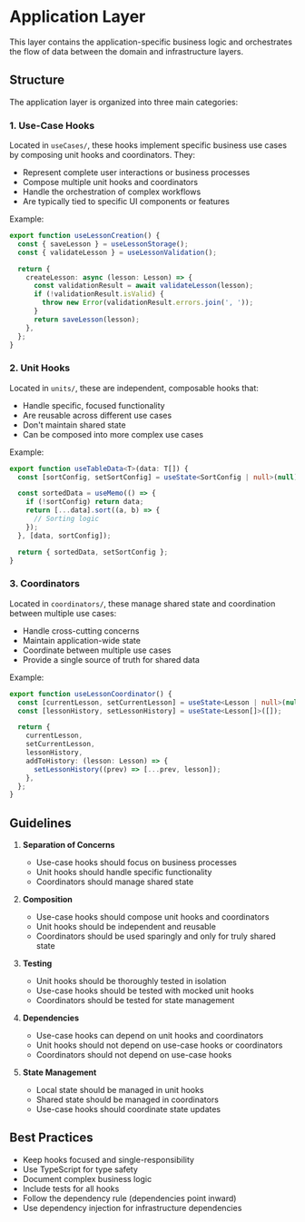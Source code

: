 # Application Layer

This layer contains the application-specific business logic and orchestrates the flow of data between the domain and infrastructure layers.

## Structure

The application layer is organized into three main categories:

### 1. Use-Case Hooks

Located in `useCases/`, these hooks implement specific business use cases by composing unit hooks and coordinators. They:

- Represent complete user interactions or business processes
- Compose multiple unit hooks and coordinators
- Handle the orchestration of complex workflows
- Are typically tied to specific UI components or features

Example:

```typescript
export function useLessonCreation() {
  const { saveLesson } = useLessonStorage();
  const { validateLesson } = useLessonValidation();

  return {
    createLesson: async (lesson: Lesson) => {
      const validationResult = await validateLesson(lesson);
      if (!validationResult.isValid) {
        throw new Error(validationResult.errors.join(', '));
      }
      return saveLesson(lesson);
    },
  };
}
```

### 2. Unit Hooks

Located in `units/`, these are independent, composable hooks that:

- Handle specific, focused functionality
- Are reusable across different use cases
- Don't maintain shared state
- Can be composed into more complex use cases

Example:

```typescript
export function useTableData<T>(data: T[]) {
  const [sortConfig, setSortConfig] = useState<SortConfig | null>(null);

  const sortedData = useMemo(() => {
    if (!sortConfig) return data;
    return [...data].sort((a, b) => {
      // Sorting logic
    });
  }, [data, sortConfig]);

  return { sortedData, setSortConfig };
}
```

### 3. Coordinators

Located in `coordinators/`, these manage shared state and coordination between multiple use cases:

- Handle cross-cutting concerns
- Maintain application-wide state
- Coordinate between multiple use cases
- Provide a single source of truth for shared data

Example:

```typescript
export function useLessonCoordinator() {
  const [currentLesson, setCurrentLesson] = useState<Lesson | null>(null);
  const [lessonHistory, setLessonHistory] = useState<Lesson[]>([]);

  return {
    currentLesson,
    setCurrentLesson,
    lessonHistory,
    addToHistory: (lesson: Lesson) => {
      setLessonHistory((prev) => [...prev, lesson]);
    },
  };
}
```

## Guidelines

1. **Separation of Concerns**
   - Use-case hooks should focus on business processes
   - Unit hooks should handle specific functionality
   - Coordinators should manage shared state

2. **Composition**
   - Use-case hooks should compose unit hooks and coordinators
   - Unit hooks should be independent and reusable
   - Coordinators should be used sparingly and only for truly shared state

3. **Testing**
   - Unit hooks should be thoroughly tested in isolation
   - Use-case hooks should be tested with mocked unit hooks
   - Coordinators should be tested for state management

4. **Dependencies**
   - Use-case hooks can depend on unit hooks and coordinators
   - Unit hooks should not depend on use-case hooks or coordinators
   - Coordinators should not depend on use-case hooks

5. **State Management**
   - Local state should be managed in unit hooks
   - Shared state should be managed in coordinators
   - Use-case hooks should coordinate state updates

## Best Practices

- Keep hooks focused and single-responsibility
- Use TypeScript for type safety
- Document complex business logic
- Include tests for all hooks
- Follow the dependency rule (dependencies point inward)
- Use dependency injection for infrastructure dependencies
